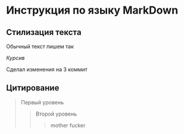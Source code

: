 # Инструкция по языку MarkDown

## Стилизация текста

Обычный текст пишем так

*Курсив*

Сделал изменения на 3 коммит
 ## Цитирование
 > Первый уровень
 >> Второй уровень
 >>>mother fucker